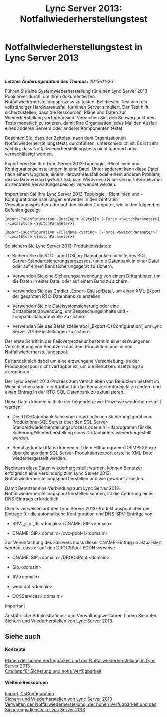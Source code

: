 ﻿---
title: 'Lync Server 2013: Notfallwiederherstellungstest'
TOCTitle: Notfallwiederherstellungstest
ms:assetid: 04f5e747-d837-4350-9fc0-8605dbf025a7
ms:mtpsurl: https://technet.microsoft.com/de-de/library/Dn747887(v=OCS.15)
ms:contentKeyID: 62293613
ms.date: 05/19/2016
mtps_version: v=OCS.15
ms.translationtype: HT
---

# Notfallwiederherstellungstest in Lync Server 2013

 

_**Letztes Änderungsdatum des Themas:** 2015-01-26_

Führen Sie eine Systemwiederherstellung für einen Lync Server 2013-Poolserver durch, um Ihren dokumentierten Notfallwiederherstellungsprozess zu testen. Bei diesem Test wird ein vollständiger Hardwareausfall für einen Server simuliert. Der Test hilft sicherzustellen, dass die Ressourcen, Pläne und Daten zur Wiederherstellung verfügbar sind. Versuchen Sie, den Schwerpunkt des Tests monatlich zu rotieren, damit Ihre Organisation jedes Mal den Ausfall eines anderen Servers oder anderer Komponenten testet.

Beachten Sie, dass der Zeitplan, nach dem Organisationen Notfallwiederherstellungstests durchführen, unterschiedlich ist. Es ist sehr wichtig, dass Notfallwiederherstellungstests nicht ignoriert oder vernachlässigt werden.


Exportieren Sie Ihre Lync Server 2013-Topologie, -Richtlinien und -Konfigurationseinstellungen in eine Datei. Unter anderem kann diese Datei nach einem Upgrade, einem Hardwareausfall oder einem anderen Problem, das zu Datenverlust geführt hat, zum Wiederherstellen dieser Informationen im zentralen Verwaltungsspeicher verwendet werden.

Importieren Sie Ihre Lync Server 2013-Topologie, -Richtlinien und -Konfigurationseinstellungen entweder in den zentralen Verwaltungsspeicher oder auf den lokalen Computer, wie in den folgenden Befehlen gezeigt:

`Import-CsConfiguration -ByteInput <Byte[]> [-Force <SwitchParameter>] [-LocalStore <SwitchParameter>]`

`Import-CsConfiguration -FileName <String> [-Force <SwitchParameter>] [-LocalStore <SwitchParameter>]`

So sichern Sie Lync Server 2013-Produktionsdaten:

  - Sichern Sie die RTC- und LCSLog-Datenbanken mithilfe des SQL Server-Standardsicherungsprozesses, um die Datenbank in einer Datei oder auf einem Bandsicherungsgerät zu sichern.

  - Verwenden Sie eine Sicherungsanwendung von einem Drittanbieter, um die Daten in einer Datei oder auf einem Band zu sichern.

  - Verwenden Sie das Cmdlet „Export-CsUserData“, um einen XML-Export der gesamten RTC-Datenbank zu erstellen.

  - Verwenden Sie die Dateisystemsicherung oder eine Drittanbieteranwendung, um Besprechungsinhalte und -kompatibilitätsprotokolle zu sichern.

  - Verwenden Sie das Befehlszeilentool „Export-CsConfiguration“, um Lync Server 2013-Einstellungen zu sichern.

Der erste Schritt in der Failoverprozedur besteht in einer erzwungenen Verschiebung von Benutzern aus dem Produktionspool in den Notfallwiederherstellungspool.

Es handelt sich dabei um eine erzwungene Verschiebung, da der Produktionspool nicht verfügbar ist, um die Benutzerumsetzung zu akzeptieren.

Der Lync Server 2013-Prozess zum Verschieben von Benutzern besteht im Wesentlichen darin, ein Attribut für das Benutzerkontoobjekt zu ändern und einen Eintrag in der RTC-SQL-Datenbank zu aktualisieren.

Diese Daten können mithilfe der folgenden zwei Prozesse wiederhergestellt werden:

  - Die RTC-Datenbank kann vom ursprünglichen Sicherungsgerät vom Produktions-SQL Server über den SQL Server-Standardwiederherstellungsprozess oder ein Hilfsprogramm für die Sicherung/Wiederherstellung eines Drittanbieters wiederhergestellt werden.

  - Benutzerkontaktdaten können mit dem Hilfsprogramm DBIMPEXP.exe über die aus dem SQL Server-Produktionsexport erstellte XML-Datei wiederhergestellt werden.

Nachdem diese Daten wiederhergestellt wurden, können Benutzer erfolgreich eine Verbindung zum Lync Server 2013-Notfallwiederherstellungspool herstellen und wie gewohnt arbeiten.

Damit Benutzer eine Verbindung zum Lync Server 2013-Notfallwiederherstellungspool herstellen können, ist die Änderung eines DNS-Eintrags erforderlich.

Clients verweisen auf den Lync Server 2013-Produktionspool über die Einträge für die automatische Konfiguration und DNS-SRV-Einträge von:

  - SRV: \_sip.\_tls.\<domain\> /CNAME: SIP.\<domain\>

  - CNAME: SIP.\<domain\> /cvc-pool-1.\<domain\>

Zur Vereinfachung des Failovers muss dieser CNAME-Eintrag so aktualisiert werden, dass er auf den DROCSPool-FQDN verweist:

  - CNAME: SIP.\<domain\> /DROCSPool.\<domain\>

  - Sip.\<domain\>

  - AV.\<domain\>

  - webconf.\<domain\>

  - OCSServices.\<domain\>


> [!IMPORTANT]
> Ausführliche Administrations- und Verwaltungsverfahren finden Sie unter <A href="lync-server-2013-backing-up-and-restoring-lync-server.md">Sichern und Wiederherstellen von Lync Server&nbsp;2013</A>.



## Siehe auch

#### Konzepte

[Planen der hohen Verfügbarkeit und der Notfallwiederherstellung in Lync Server 2013](lync-server-2013-planning-for-high-availability-and-disaster-recovery.md)  
[Cmdlets für Sicherung und hohe Verfügbarkeit](https://docs.microsoft.com/en-us/powershell/module/skype/?view=skype-ps)  

#### Weitere Ressourcen

[Import-CsConfiguration](https://docs.microsoft.com/en-us/powershell/module/skype/Import-CsConfiguration)  
[Sichern und Wiederherstellen von Lync Server 2013](lync-server-2013-backing-up-and-restoring-lync-server.md)  
[Verwalten der Notfallwiederherstellung, der hohen Verfügbarkeit und des Sicherungsdiensts in Lync Server 2013](lync-server-2013-managing-lync-server-disaster-recovery-high-availability-and-backup-service.md)

